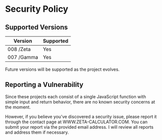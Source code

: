 # Security Policy

## Supported Versions

| Version                      | Supported    |
| ---------------------------- | ------------ |
| 008 /Zeta                    | Yes          |
| 007 /Gamma                   | Yes          |
Future versions will be supported as the project evolves.

## Reporting a Vulnerability

Since these projects each consist of a single JavaScript function with simple input and return behavior, there are no known security concerns at the moment.

However, if you believe you’ve discovered a security issue, please report it through the contact page at WWW.ZETA-CALCULATOR.COM.
You can submit your report via the provided email address.
I will review all reports and address them if necessary.
